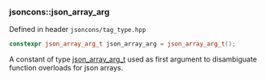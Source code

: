 ### jsoncons::json_array_arg

Defined in header `jsoncons/tag_type.hpp`

```c++
constexpr json_array_arg_t json_array_arg = json_array_arg_t();
```

A constant of type [json_array_arg_t](json_array_arg_t.md) used as first argument to disambiguate function overloads for json arrays.


